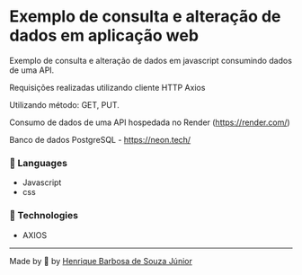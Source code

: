 # Exemplo de consulta e alteração de dados em aplicação web 

Exemplo de consulta e alteração de dados em javascript consumindo dados de uma API.

Requisições realizadas utilizando cliente HTTP Axios

Utilizando método: GET, PUT.
 
 
Consumo de dados de uma API hospedada no Render (https://render.com/) 

Banco de dados PostgreSQL - https://neon.tech/ 

 ### 📒 Languages
  * Javascript
  * css
  
 ### 📡 Technologies
  * AXIOS

   

  ---
 Made by 💙 by [Henrique Barbosa de Souza Júnior](https://github.com/HenriqueBarbosaSJr)